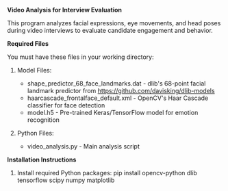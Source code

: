 **Video Analysis for Interview Evaluation**

This program analyzes facial expressions, eye movements, and head poses during video interviews to evaluate candidate engagement and behavior.

**Required Files**

You must have these files in your working directory:

1. Model Files:
   - shape_predictor_68_face_landmarks.dat - dlib's 68-point facial landmark predictor from https://github.com/davisking/dlib-models
   - haarcascade_frontalface_default.xml - OpenCV's Haar Cascade classifier for face detection
   - model.h5 - Pre-trained Keras/TensorFlow model for emotion recognition

2. Python Files:
   - video_analysis.py - Main analysis script

**Installation Instructions**

1. Install required Python packages:
   pip install opencv-python dlib tensorflow scipy numpy matplotlib
